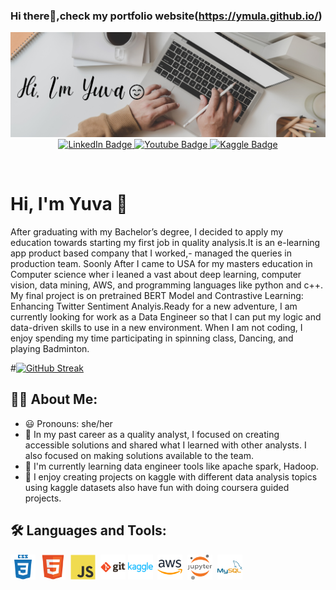 ### Hi there👋,check my portfolio website(https://ymula.github.io/) 

<div id="header" align="center">

![yuva profile banner](https://github.com/ymula/ymula/blob/main/Brown%20and%20White%20Full%20Photo%20Laptop%20Twitter%20Header.png)
  <a href="https://www.linkedin.com/in/yuvasree-mulagundla/">
    <img src="https://img.shields.io/badge/LinkedIn-blue?style=for-the-badge&logo=linkedin&logoColor=white" alt="LinkedIn Badge"/>
  </a>
  <a href="www.youtube.com/@yuvasreereddy5811">
    <img src="https://img.shields.io/badge/YouTube-red?style=for-the-badge&logo=youtube&logoColor=white" alt="Youtube Badge"/>
  </a>
  <a href="https://www.kaggle.com/yuvamulag">
    <img src="https://img.shields.io/badge/Kaggle-20BEFF?style=for-the-badge&logo=kaggle&logoColor=white" alt="Kaggle Badge"/>
  </a>
</div>
<img src="https://komarev.com/ghpvc/?username=ymula&style=flat-square&color=blue" alt=""/>
</div>

# Hi, I'm Yuva :wave:
After graduating with my Bachelor’s degree, I decided to apply my education towards starting my first job in quality analysis.It is an e-learning app product based company that I worked,- managed the queries in production team. Soonly After I came to USA for my masters education in Computer science wher i leaned a vast about deep learning, computer vision, data mining, AWS, and programming languages like python and c++. My final project is on pretrained BERT Model and Contrastive Learning: Enhancing Twitter Sentiment Analyis.Ready for a new adventure, I am currently looking for work as a Data Engineer so that I can put my logic and data-driven skills to use in a new environment. When I am not coding, I enjoy spending my time participating in spinning class, Dancing, and playing Badminton.

#[![GitHub Streak](http://github-readme-streak-stats.herokuapp.com?user=ymula&theme=highcontrast&background=000000)](https://git.io/streak-stats)


## :woman_technologist: About Me:


- :smiley: Pronouns: she/her
- :yarn: In my past career as a quality analyst, I focused on creating accessible solutions and shared what I learned with other analysts. I also focused on making solutions available to the team. 
- 🌱  I'm currently learning data engineer tools like apache spark, Hadoop.
- :movie_camera: I enjoy creating projects on kaggle with different data analysis topics using kaggle datasets also have fun with doing coursera guided projects.

## :hammer_and_wrench: Languages and Tools:
<div>
  <img src="https://github.com/devicons/devicon/blob/master/icons/css3/css3-plain-wordmark.svg"  title="CSS3" alt="CSS" width="40" height="40"/>&nbsp;
  <img src="https://github.com/devicons/devicon/blob/master/icons/html5/html5-original.svg" title="HTML5" alt="HTML" width="40" height="40"/>&nbsp;
  <img src="https://github.com/devicons/devicon/blob/master/icons/javascript/javascript-original.svg" title="JavaScript" alt="JavaScript" width="40" height="40"/>&nbsp;
  <img src="https://github.com/devicons/devicon/blob/master/icons/git/git-original-wordmark.svg" title="Git" **alt="Git" width="40" height="40"/>
  <img src="https://github.com/devicons/devicon/blob/master/icons/kaggle/kaggle-original-wordmark.svg" title="kaggle" alt="kaggle" width="40" height="40"/>&nbsp;
<img src="https://github.com/devicons/devicon/blob/master/icons/amazonwebservices/amazonwebservices-original-wordmark.svg" title="aws" alt="aws" width="40" height="40"/>&nbsp;
<img src="https://github.com/devicons/devicon/blob/master/icons/jupyter/jupyter-original-wordmark.svg"title="jupyter" alt="jupyter" width="40" height="40"/>&nbsp;
 <img src = "https://github.com/devicons/devicon/blob/master/icons/mysql/mysql-original-wordmark.svg"title="mysql" alt="mysql" width="40" height="40"/>&nbsp;
</div>


